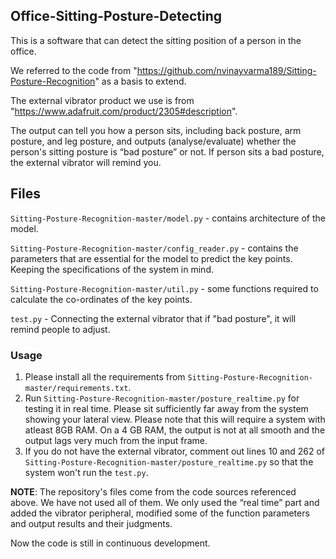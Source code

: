 ## Office-Sitting-Posture-Detecting

This is a software that can detect the sitting position of a person in the office.

We referred to the code from "https://github.com/nvinayvarma189/Sitting-Posture-Recognition" as a basis to extend.

The external vibrator product we use is from "https://www.adafruit.com/product/2305#description".

The output can tell you how a person sits, including back posture, arm posture, and leg posture, and outputs (analyse/evaluate) whether the person's sitting posture is “bad posture” or not. If person sits a bad posture, the external vibrator will remind you.

## Files
`Sitting-Posture-Recognition-master/model.py` - contains architecture of the model.

`Sitting-Posture-Recognition-master/config_reader.py` - contains the parameters that are essential for the model to predict the key points. Keeping the specifications of the system in mind.

`Sitting-Posture-Recognition-master/util.py` - some functions required to calculate the co-ordinates of the key points.

`test.py` - Connecting the external vibrator that if "bad posture", it will remind people to adjust.

### Usage 

1. Please install all the requirements from `Sitting-Posture-Recognition-master/requirements.txt`.
2. Run `Sitting-Posture-Recognition-master/posture_realtime.py` for testing it in real time. Please sit sufficiently far away from the system showing your lateral view. Please note that this will require a system with atleast 8GB RAM. On a 4 GB RAM, the output is not at all smooth and the output lags very much from the input frame.
3. If you do not have the external vibrator, comment out lines 10 and 262 of `Sitting-Posture-Recognition-master/posture_realtime.py` so that the system won't run the `test.py`.

**NOTE**: The repository's files come from the code sources referenced above. We have not used all of them. We only used the “real time” part and added the vibrator peripheral, modified some of the function parameters and output results and their judgments.

Now the code is still in continuous development.
